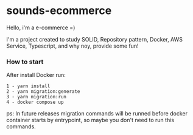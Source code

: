 # sounds-ecommerce
Hello, i'm a e-commerce =)

I'm a project created to study SOLID, Repository pattern, Docker, AWS Service, Typescript, and why noy, provide some fun!



### How to start
After install Docker run:
```
1 - yarn install
2 - yarn migration:generate
3 - yarn migration:run
4 - docker compose up
```

ps: In future releases migration commands will be runned before docker container starts by entrypoint, so maybe you don't need to run this commands.
